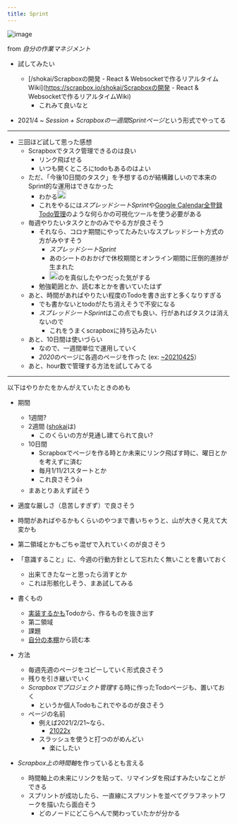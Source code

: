 ```yaml
---
title: Sprint
---
```


![image](https://gyazo.com/0a951fa1c3831f97988a0b7eaa97eb55/thumb/1000)

from *自分の作業マネジメント*

* 試してみたい
  
  * \[/shokai/Scrapboxの開発 - React & Websocketで作るリアルタイムWiki\](https://scrapbox.io/shokai/Scrapboxの開発 - React & Websocketで作るリアルタイムWiki)
    * これみて良いなと
* 2021/4 ~ *Session + Scrapboxの一週間Sprintページ*という形式でやってる

---

* 三回ほど試して思った感想
  * Scrapboxでタスク管理できるのは良い
    * リンク飛ばせる
    * いつも開くところにtodoもあるのはよい
  * ただ、「今後10日間のタスク」を予想するのが結構難しいので本来のSprint的な運用はできなかった
    * わかる<img src='https://scrapbox.io/api/pages/blu3mo-public/takker/icon' alt='takker.icon' height="19.5"/>
    * これをやるには*スプレッドシートSprint*や[Google Calendar全登録Todo管理](Google%20Calendar%E5%85%A8%E7%99%BB%E9%8C%B2Todo%E7%AE%A1%E7%90%86.md)のような何らかの可視化ツールを使う必要がある
  * 毎週やりたいタスクとかのみでやる方が良さそう
    * それなら、コロナ期間にやってたみたいなスプレッドシート方式の方がみやすそう
      * *スプレッドシートSprint*
      * あのシートのおかげで休校期間とオンライン期間に圧倒的進捗が生まれた
      * <img src='https://scrapbox.io/api/pages/blu3mo-public/momeemt/icon' alt='momeemt.icon' height="19.5"/>のを真似したやつだった気がする
    * 勉強範囲とか、読む本とかを書いていたはず
  * あと、時間があればやりたい程度のTodoを書き出すと多くなりすぎる
    * でも書かないとtodoがたち消えそうで不安になる
    * *スプレッドシートSprint*はこの点でも良い、行があればタスクは消えないので
      * これをうまくscrapboxに持ち込みたい
  * あと、10日間は使いづらい
    * なので、一週間単位で運用していく
    * *2020*のページに各週のページを作った (ex: [~20210425](~20210425.md)）
  * あと、hour数で管理する方法を試してみてる

---

以下はやりかたをかんがえていたときのめも

* 期間
  
  * 1週間?
  * 2週間 ([shokai](shokai.md)は)
    * このくらいの方が見通し建てられて良い?
  * 10日間
    * Scrapboxでページを作る時とか未来にリンク飛ばす時に、曜日とかを考えずに済む
    * 毎月1/11/21スタートとか
    * これ良さそう👍
  * まあとりあえず試そう
* 適度な厳しさ（息苦しすぎず）で良さそう

* 時間があればやるかもくらいのやつまで書いちゃうと、山が大きく見えて大変かも

* 第二領域とかもごちゃ混ぜで入れていくのが良さそう

* 「意識すること」に、今週の行動方針として忘れたく無いことを書いておく
  
  * 出来てきたなーと思ったら消すとか
  * これは形骸化しそう、まあ試してみる
* 書くもの
  
  * [実装するかも](%E5%AE%9F%E8%A3%85%E3%81%99%E3%82%8B%E3%81%8B%E3%82%82.md)Todoから、作るものを抜き出す
  * 第二領域
  * 課題
  * [自分の本棚](%E8%87%AA%E5%88%86%E3%81%AE%E6%9C%AC%E6%A3%9A.md)から読む本
* 方法
  
  * 毎週先週のページをコピーしていく形式良さそう
  * 残りを引き継いでいく
  * *Scrapboxでプロジェクト管理*する時に作ったTodoページも、置いておく
    * というか個人Todoもこれでやるのが良さそう
  * ページの名前
    * 例えば2021/2/21~なら、
      * [21022x](21022x.md)
    * スラッシュを使うと打つのがめんどい
      * 楽にしたい
* *Scrapbox上の時間軸*を作っているとも言える
  
  * 時間軸上の未来にリンクを貼って、リマインダを飛ばすみたいなことができる
  * スプリントが成功したら、一直線にスプリントを並べてグラフネットワークを描いたら面白そう
    * どのノードにどこらへんで関わっていたかが分かる
